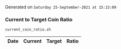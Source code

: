 Generated on `Saturday 25-September-2021 at 15:15:09`

### Current to Target Coin Ratio
`current_coin_ratio.sh`

Date|Current|Target|Ratio
---|---|---|---
